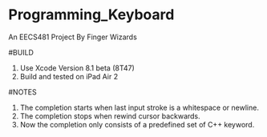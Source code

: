 # Programming_Keyboard
An EECS481 Project
By Finger Wizards

#BUILD
1. Use Xcode Version 8.1 beta (8T47)
2. Build and tested on iPad Air 2

#NOTES
1. The completion starts when last input stroke is a whitespace or newline.
2. The completion stops when rewind cursor backwards.
3. Now the completion only consists of a predefined set of C++ keyword. 
